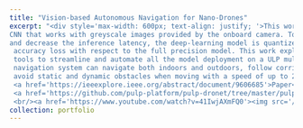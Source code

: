 ```yaml
---
title: "Vision-based Autonomous Navigation for Nano-Drones"
excerpt: "<div style='max-width: 600px; text-align: justify; '>This work enables vision-based autonomous navigation onboard a 30 g drone, exploiting a lightweight
CNN that works with greyscale images provided by the onboard camera. To achieve energy efficiency
and decrease the inference latency, the deep-learning model is quantized to 8-bit, with negligible
 accuracy loss with respect to the full precision model. This work explores methodologies and software
 tools to streamline and automate all the model deployment on a ULP multicore system-on-chip. Our
 navigation system can navigate both indoors and outdoors, follow corridors, steer in narrow pipes, and
 avoid static and dynamic obstacles when moving with a speed of up to 2 m/s.
 <a href='https://ieeexplore.ieee.org/abstract/document/9606685'>Paper</a>  
 <a href='https://github.com/pulp-platform/pulp-dronet/tree/master/pulp-dronet-v2'>Code</a>
 <br/><a href='https://www.youtube.com/watch?v=41IwjAXmFQ0'><img src='/images/image3.jpg' width='600px'></a>"
collection: portfolio
---
```

